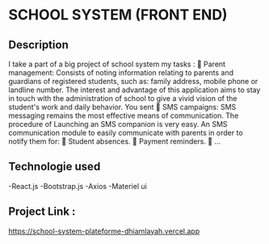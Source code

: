 # SCHOOL SYSTEM (FRONT END)

## Description 

I take a part of a big project of school system my tasks :
 Parent management:
Consists of noting information relating to parents and guardians of registered students, such as:
family address, mobile phone or landline number.
The interest and advantage of this application aims to stay in touch with the administration of
school to give a vivid vision of the student's work and daily behavior.
You sent
 SMS campaigns:
SMS messaging remains the most effective means of communication. The procedure of
Launching an SMS companion is very easy.
An SMS communication module to easily communicate with parents
in order to notify them for:
 Student absences.
 Payment reminders.
 ...

 ## Technologie used 
 
 -React.js
 -Bootstrap.js 
 -Axios
 -Materiel ui

 ## Project Link :
 
 https://school-system-plateforme-dhiamlayah.vercel.app
